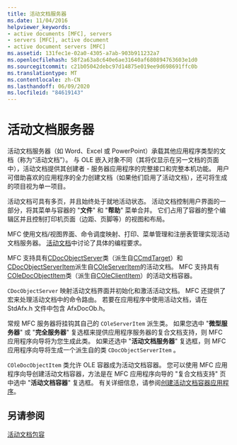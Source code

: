 ```yaml
---
title: 活动文档服务器
ms.date: 11/04/2016
helpviewer_keywords:
- active documents [MFC], servers
- servers [MFC], active document
- active document servers [MFC]
ms.assetid: 131fec1e-02a0-4305-a7ab-903b911232a7
ms.openlocfilehash: 58f2a63a8c640e6ae31640af680894763603e1d0
ms.sourcegitcommit: c21b05042debc97d14875e019ee9d698691ffc0b
ms.translationtype: MT
ms.contentlocale: zh-CN
ms.lasthandoff: 06/09/2020
ms.locfileid: "84619143"
---
```

# <a name="active-document-servers"></a>活动文档服务器

活动文档服务器（如 Word、Excel 或 PowerPoint）承载其他应用程序类型的文档（称为“活动文档”）。 与 OLE 嵌入对象不同（其将仅显示在另一文档的页面中），活动文档提供其创建者 - 服务器应用程序的完整接口和完整本机功能。 用户可借助喜欢的应用程序的全力创建文档（如果他们启用了活动文档），还可将生成的项目视为单一项目。

活动文档可具有多页，并且始终处于就地活动状态。 活动文档控制用户界面的一部分，将其菜单与容器的 "**文件**" 和 "**帮助**" 菜单合并。 它们占用了容器的整个编辑区并且控制打印机页面（边距、页脚等）的视图和布局。

MFC 使用文档/视图界面、命令调度映射、打印、菜单管理和注册表管理实现活动文档服务器。 [活动文档](active-documents.md)中讨论了具体的编程要求。

MFC 支持具有[CDocObjectServer](reference/cdocobjectserver-class.md)类（派生自[CCmdTarget](reference/ccmdtarget-class.md)）和[CDocObjectServerItem](reference/cdocobjectserveritem-class.md)派生自[COleServerItem](reference/coleserveritem-class.md)的活动文档。 MFC 支持具有[COleDocObjectItem](reference/coledocobjectitem-class.md)类（派生自[COleClientItem](reference/coleclientitem-class.md)）的活动文档容器。

`CDocObjectServer` 映射活动文档界面并初始化和激活活动文档。 MFC 还提供了宏来处理活动文档中的命令路由。 若要在应用程序中使用活动文档，请在 StdAfx.h 文件中包含 AfxDocOb.h。

常规 MFC 服务器将挂钩其自己的 `COleServerItem` 派生类。 如果您选中 "**微型服务器**" 或 "**完全服务器**" 复选框来提供应用程序服务器的复合文档支持，则 MFC 应用程序向导将为您生成此类。 如果还选中 "**活动文档服务器**" 复选框，则 MFC 应用程序向导将生成一个派生自的类 `CDocObjectServerItem` 。

`COleDocObjectItem` 类允许 OLE 容器成为活动文档容器。 您可以使用 MFC 应用程序向导创建活动文档容器，方法是在 MFC 应用程序向导的 "复合文档支持" 页中选中 "**活动文档容器**" 复选框。 有关详细信息，请参阅[创建活动文档容器应用程序](creating-an-active-document-container-application.md)。

## <a name="see-also"></a>另请参阅

[活动文档包容](active-document-containment.md)

